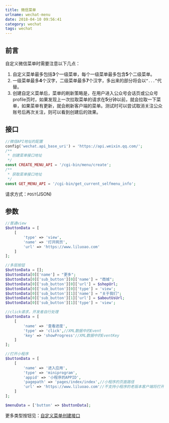 ```yaml
---
title: 微信菜单
urlname: wechat-menu
date: 2018-04-10 09:56:41
category: wechat
tags: wechat
---
```

## 前言
自定义微信菜单时需要注意以下几点：
1. 自定义菜单最多包括**3**个一级菜单，每个一级菜单最多包含**5**个二级菜单。
2. 一级菜单最多**4**个汉字，二级菜单最多**7**个汉字，多出来的部分将会以`“...”`代替。
3. 创建自定义菜单后，菜单的刷新策略是，在用户进入公众号会话页或公众号profile页时，如果发现上一次拉取菜单的请求在**5**分钟以前，就会拉取一下菜单，如果菜单有更新，就会刷新客户端的菜单。测试时可以尝试取消关注公众账号后再次关注，则可以看到创建后的效果。
<!-- more -->
## 接口
```php
//微信API地址的配置
config('wechat.api_base_uri') = 'https://api.weixin.qq.com/';
/**
 * 创建菜单接口地址
 */
const CREATE_MENU_API = '/cgi-bin/menu/create';
/**
 * 获取菜单接口地址
 */
const GET_MENU_API = '/cgi-bin/get_current_selfmenu_info';
```
请求方式：`POST`(JSON)

## 参数
```php
//普通view
$buttonData = [
    [
        'type' => 'view',
        'name' => '打开网页',
        'url' => 'https://www.liluoao.com'
    ]
];

//多层按钮
$buttonData = [];
$buttonData[0]['name'] = "更多";
$buttonData[0]['sub_button'][0]['name'] = "商城";
$buttonData[0]['sub_button'][0]['url'] = $shopUrl;
$buttonData[0]['sub_button'][0]['type'] = 'view';
$buttonData[0]['sub_button'][1]['name'] = "关于我们";
$buttonData[0]['sub_button'][1]['url'] = $aboutUsUrl;
$buttonData[0]['sub_button'][1]['type'] = 'view';

//click请求，开发者自行处理
$buttonData = [
    [
        'name' => '查看进度',
        'type' => 'click',//XML数据中的Event
        'key' => 'showProgress'//XML数据中的EventKey
    ]
];

//打开小程序
$buttonData = [
    [
        'name' => '进入应用',
        'type' => 'miniprogram',
        'appid' => '小程序的APPID',
        'pagepath' => 'pages/index/index',//小程序的页面路径
        'url' => 'https://www.liluoao.com'//不支持小程序的老版本客户端将打开网页
    ]
];

$menuData = ['button' => $buttonData];
```

更多类型按钮见：[自定义菜单创建接口](https://mp.weixin.qq.com/wiki?t=resource/res_main&id=mp1421141013)